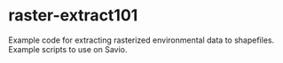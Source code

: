 # raster-extract101
Example code for extracting rasterized environmental data to shapefiles. Example scripts to use on Savio.
